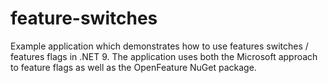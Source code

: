 # feature-switches

Example application which demonstrates how to use features switches / features flags in .NET 9. The application uses both the Microsoft approach to feature flags as well as the OpenFeature NuGet package.
